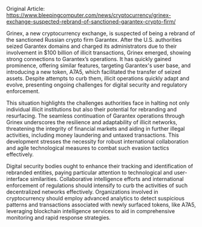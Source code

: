Original Article: https://www.bleepingcomputer.com/news/cryptocurrency/grinex-exchange-suspected-rebrand-of-sanctioned-garantex-crypto-firm/

Grinex, a new cryptocurrency exchange, is suspected of being a rebrand of the sanctioned Russian crypto firm Garantex. After the U.S. authorities seized Garantex domains and charged its administrators due to their involvement in $100 billion of illicit transactions, Grinex emerged, showing strong connections to Garantex’s operations. It has quickly gained prominence, offering similar features, targeting Garantex's user base, and introducing a new token, A7A5, which facilitated the transfer of seized assets. Despite attempts to curb them, illicit operations quickly adapt and evolve, presenting ongoing challenges for digital security and regulatory enforcement.

This situation highlights the challenges authorities face in halting not only individual illicit institutions but also their potential for rebranding and resurfacing. The seamless continuation of Garantex operations through Grinex underscores the resilience and adaptability of illicit networks, threatening the integrity of financial markets and aiding in further illegal activities, including money laundering and untaxed transactions. This development stresses the necessity for robust international collaboration and agile technological measures to combat such evasion tactics effectively.

Digital security bodies ought to enhance their tracking and identification of rebranded entities, paying particular attention to technological and user-interface similarities. Collaborative intelligence efforts and international enforcement of regulations should intensify to curb the activities of such decentralized networks effectively. Organizations involved in cryptocurrency should employ advanced analytics to detect suspicious patterns and transactions associated with newly surfaced tokens, like A7A5, leveraging blockchain intelligence services to aid in comprehensive monitoring and rapid response strategies.